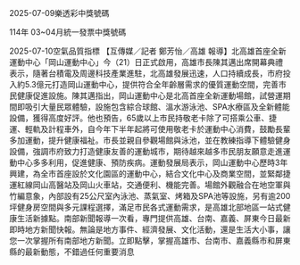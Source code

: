 
2025-07-09樂透彩中獎號碼

                                
114年 03~04月統一發票中獎號碼
                             
2025-07-10空氣品質指標
                              【互傳媒／記者 鄭芳怡／高雄 報導】北高雄首座全新運動中心「岡山運動中心」今（21）日正式啟用，高雄市長陳其邁出席開幕典禮表示，隨著台積電及周邊科技產業進駐，北高雄發展迅速，人口持續成長，市府投入約5.3億元打造岡山運動中心，提供符合全年齡層需求的優質運動空間，完善市民健康促進設施。陳其邁指出，岡山運動中心是北高首座全新運動場館，試營運期間即吸引大量民眾體驗，設施包含綜合球館、溫水游泳池、SPA水療區及全新體能設備，獲得高度好評。他也預告，65歲以上市民持敬老卡除了可搭乘公車、捷運、輕軌及計程車外，自今年下半年起將可使用敬老卡於運動中心消費，鼓勵長輩多加運動，提升健康福祉。市長並親自參觀場館與泳池，並在教練指導下體驗健身設備，強調市府致力打造健康友善的運動城市，期待越來越多市民朋友願意走進運動中心多多利用，促進健康、預防疾病。運動發展局表示，岡山運動中心歷時3年興建，為全市首座設於文化園區的運動中心，結合文化中心及商業空間，並緊鄰捷運紅線岡山高醫站及岡山火車站，交通便利、機能完善。場館外觀融合在地空軍與竹編意象，內部設有25公尺室內泳池、蒸氣室、烤箱及SPA池等設施，另有逾200坪健身房空間與多元課程選擇，滿足市民各式運動需求，是高雄北部地區一站式健康生活新據點。南部新聞報導一次看，專門提供高雄、台南、嘉義、屏東今日最新即時地方新聞快報。無論是地方事件、經濟發展、文化活動，還是生活大小事，讓您一次掌握所有南部地方新聞。立即點擊，掌握高雄市、台南市、嘉義縣市和屏東縣的最新動態，不錯過任何重要消息